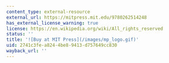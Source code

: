 ```yaml
---
content_type: external-resource
external_url: https://mitpress.mit.edu/9780262514248
has_external_license_warning: true
license: https://en.wikipedia.org/wiki/All_rights_reserved
status: ''
title: '![Buy at MIT Press](/images/mp_logo.gif)'
uid: 2741c3fe-a824-4be8-9413-d757649cc830
wayback_url: ''
---
```

